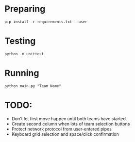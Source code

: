 # Preparing

`pip install -r requirements.txt --user`

# Testing

`python -m unittest`

# Running

`python main.py "Team Name"`

# TODO:

- Don't let first move happen until both teams have started.
- Create second column when lots of team selection buttons
- Protect network protocol from user-entered pipes
- Keyboard grid selection and space/click confirmation
